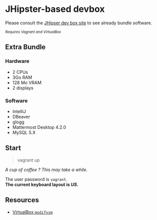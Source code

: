# JHipster-based devbox

Please consult the [JHipser dev box site](https://github.com/jhipster/jhipster-devbox) to see already bundle software.  

_<small>Requires Vagrant and VirtualBox</small>_

## Extra Bundle

### Hardware
* 2 CPUs
* 3Go RAM
* 128 Mo VRAM
* 2 displays

### Software
* IntelliJ
* DBeaver
* glogg
* Mattermost Desktop 4.2.0
* MySQL 5.X

## Start

> vagrant up

_A cup of coffee ? This may take a while._ 

The user password is `vagrant`.  
**The current keyboard layout is _US_.**

## Resources

* [VirtualBox `modifyvm`](https://www.virtualbox.org/manual/ch08.html#vboxmanage-modifyvm)
